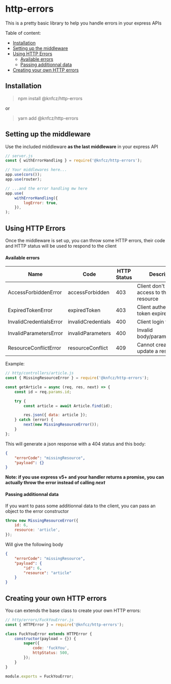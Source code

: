 # http-errors

This is a pretty basic library to help you handle errors in your express APIs

Table of content:

-   [Installation](#installation)
-   [Setting up the middleware](#setting-up-the-middleware)
-   [Using HTTP Errors](#using-http-errors)
    -   [Available errors](#available-errors)
    -   [Passing additionnal data](#passing-additionnal-data)
-   [Creating your own HTTP errors](#creating-your-own-http-errors)

## Installation

> npm install @knfcz/http-errors

or

> yarn add @knfcz/http-errors

## Setting up the middleware

Use the included middleware **as the last middleware** in your express API

```js
// server.js
const { withErrorHandling } = require('@knfcz/http-errors');

// Your middlewares here...
app.use(cors());
app.use(router);

// ...and the error handling mw here
app.use(
    withErrorHandling({
        logError: true,
    }),
);
```

## Using HTTP Errors

Once the middleware is set up, you can throw some HTTP errors, their code and HTTP status will be used to respond to the client

#### Available errors

| Name                    | Code               | HTTP Status | Description                               |
| ----------------------- | ------------------ | ----------- | ----------------------------------------- |
| AccessForbiddenError    | accessForbidden    | 403         | Client don't have access to this resource |
| ExpiredTokenError       | expiredToken       | 403         | Client authentication token expired       |
| InvalidCredentialsError | invalidCredentials | 400         | Client login failed                       |
| InvalidParametersError  | invalidParameters  | 400         | Invalid body/params/headers               |
| ResourceConflictError   | resourceConflict   | 409         | Cannot create or update a resource        |

Example:

```js
// http/controllers/article.js
const { MissingResourceError } = require('@knfcz/http-errors');

const getArticle = async (req, res, next) => {
    const id = req.params.id;

    try {
        const article = await Article.find(id);

        res.json({ data: article });
    } catch (error) {
        next(new MissingResourceError());
    }
};
```

This will generate a json response with a 404 status and this body:

```json
{
    "errorCode": "missingResource",
    "payload": {}
}
```

**Note: if you use express v5+ and your handler returns a promise, you can actually throw the error instead of calling _next_**

#### Passing additionnal data

If you want to pass some additionnal data to the client, you can pass an object to the error constructor

```js
throw new MissingResourceError({
    id: 6,
    resource: 'article',
});
```

Will give the following body

```json
{
    "errorCode": "missingResource",
    "payload": {
        "id": 6,
        "resource": "article"
    }
}
```

## Creating your own HTTP errors

You can extends the base class to create your own HTTP errors:

```js
// http/errors/FuckYouError.js
const { HTTPError } = require('@knfcz/http-errors');

class FuckYouError extends HTTPError {
    constructor(payload = {}) {
        super({
            code: 'fuckYou',
            httpStatus: 500,
        });
    }
}

module.exports = FuckYouError;
```
